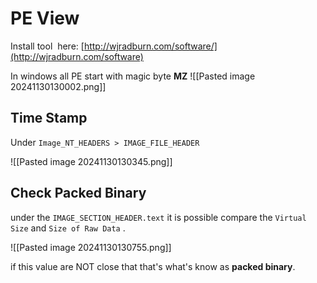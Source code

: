 # PE View
Install tool  here: [http://wjradburn.com/software/](http://wjradburn.com/software)

In windows all PE start with magic byte **MZ**
![[Pasted image 20241130130002.png]]

## Time Stamp
Under `Image_NT_HEADERS > IMAGE_FILE_HEADER`

![[Pasted image 20241130130345.png]]

## Check Packed Binary
under the `IMAGE_SECTION_HEADER.text` it is possible compare the `Virtual Size` and `Size of Raw Data` .

![[Pasted image 20241130130755.png]]

if this value are NOT close that that's what's know as **packed binary**. 